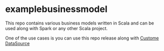 # examplebusinessmodel
This repo contains various business models written in Scala and can be used along with Spark or any other Scala project.

One of the use cases is you can use this repo release along with [Custome DataSource](https://github.com/sethiaarun/customdatasource)
